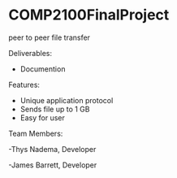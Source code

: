 # COMP2100FinalProject

peer to peer file transfer

Deliverables:

- Documention 

Features:
- Unique application protocol
- Sends file up to 1 GB
- Easy for user 

Team Members:

-Thys Nadema, Developer 

-James Barrett, Developer
